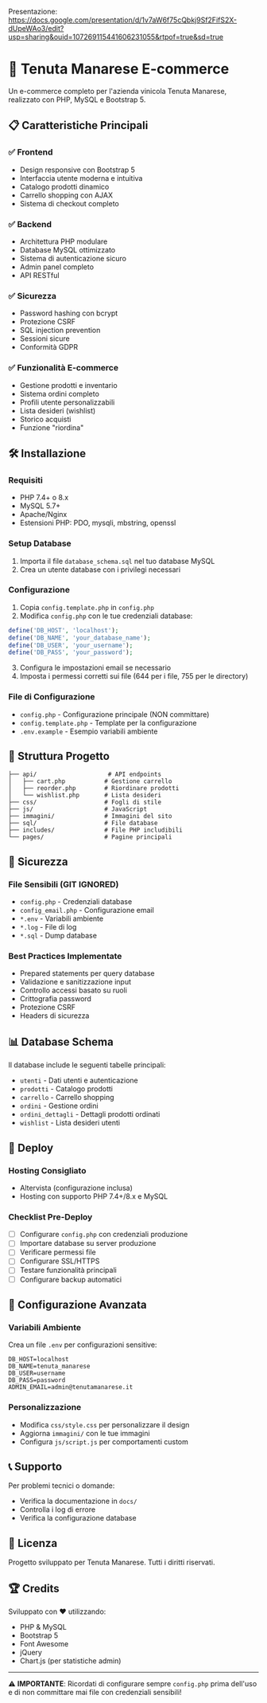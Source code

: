 Presentazione: https://docs.google.com/presentation/d/1v7aW6f75cQbkj9Sf2FifS2X-dUpeWAo3/edit?usp=sharing&ouid=107269115441606231055&rtpof=true&sd=true

# 🚀 Tenuta Manarese E-commerce

Un e-commerce completo per l'azienda vinicola Tenuta Manarese, realizzato con PHP, MySQL e Bootstrap 5.

## 📋 Caratteristiche Principali

### ✅ **Frontend**
- Design responsive con Bootstrap 5
- Interfaccia utente moderna e intuitiva
- Catalogo prodotti dinamico
- Carrello shopping con AJAX
- Sistema di checkout completo

### ✅ **Backend** 
- Architettura PHP modulare
- Database MySQL ottimizzato
- Sistema di autenticazione sicuro
- Admin panel completo
- API RESTful

### ✅ **Sicurezza**
- Password hashing con bcrypt
- Protezione CSRF
- SQL injection prevention
- Sessioni sicure
- Conformità GDPR

### ✅ **Funzionalità E-commerce**
- Gestione prodotti e inventario
- Sistema ordini completo
- Profili utente personalizzabili
- Lista desideri (wishlist)
- Storico acquisti
- Funzione "riordina"

## 🛠 Installazione

### Requisiti
- PHP 7.4+ o 8.x
- MySQL 5.7+
- Apache/Nginx
- Estensioni PHP: PDO, mysqli, mbstring, openssl

### Setup Database
1. Importa il file `database_schema.sql` nel tuo database MySQL
2. Crea un utente database con i privilegi necessari

### Configurazione
1. Copia `config.template.php` in `config.php`
2. Modifica `config.php` con le tue credenziali database:
```php
define('DB_HOST', 'localhost');
define('DB_NAME', 'your_database_name');
define('DB_USER', 'your_username');
define('DB_PASS', 'your_password');
```

3. Configura le impostazioni email se necessario
4. Imposta i permessi corretti sui file (644 per i file, 755 per le directory)

### File di Configurazione
- `config.php` - Configurazione principale (NON committare)
- `config.template.php` - Template per la configurazione
- `.env.example` - Esempio variabili ambiente

## 📁 Struttura Progetto

```
├── api/                    # API endpoints
│   ├── cart.php           # Gestione carrello
│   ├── reorder.php        # Riordinare prodotti
│   └── wishlist.php       # Lista desideri
├── css/                   # Fogli di stile
├── js/                    # JavaScript
├── immagini/              # Immagini del sito
├── sql/                   # File database
├── includes/              # File PHP includibili
└── pages/                 # Pagine principali
```

## 🔐 Sicurezza

### File Sensibili (GIT IGNORED)
- `config.php` - Credenziali database
- `config_email.php` - Configurazione email
- `*.env` - Variabili ambiente
- `*.log` - File di log
- `*.sql` - Dump database

### Best Practices Implementate
- Prepared statements per query database
- Validazione e sanitizzazione input
- Controllo accessi basato su ruoli
- Crittografia password
- Protezione CSRF
- Headers di sicurezza

## 📊 Database Schema

Il database include le seguenti tabelle principali:
- `utenti` - Dati utenti e autenticazione
- `prodotti` - Catalogo prodotti
- `carrello` - Carrello shopping
- `ordini` - Gestione ordini
- `ordini_dettagli` - Dettagli prodotti ordinati
- `wishlist` - Lista desideri utenti

## 🚀 Deploy

### Hosting Consigliato
- Altervista (configurazione inclusa)
- Hosting con supporto PHP 7.4+/8.x e MySQL

### Checklist Pre-Deploy
- [ ] Configurare `config.php` con credenziali produzione
- [ ] Importare database su server produzione
- [ ] Verificare permessi file
- [ ] Configurare SSL/HTTPS
- [ ] Testare funzionalità principali
- [ ] Configurare backup automatici

## 🔧 Configurazione Avanzata

### Variabili Ambiente
Crea un file `.env` per configurazioni sensitive:
```env
DB_HOST=localhost
DB_NAME=tenuta_manarese
DB_USER=username
DB_PASS=password
ADMIN_EMAIL=admin@tenutamanarese.it
```

### Personalizzazione
- Modifica `css/style.css` per personalizzare il design
- Aggiorna `immagini/` con le tue immagini
- Configura `js/script.js` per comportamenti custom

## 📞 Supporto

Per problemi tecnici o domande:
- Verifica la documentazione in `docs/`
- Controlla i log di errore
- Verifica la configurazione database

## 📄 Licenza

Progetto sviluppato per Tenuta Manarese. Tutti i diritti riservati.

## 🏆 Credits

Sviluppato con ❤️ utilizzando:
- PHP & MySQL
- Bootstrap 5
- Font Awesome
- jQuery
- Chart.js (per statistiche admin)

---

⚠️ **IMPORTANTE**: Ricordati di configurare sempre `config.php` prima dell'uso e di non committare mai file con credenziali sensibili!
